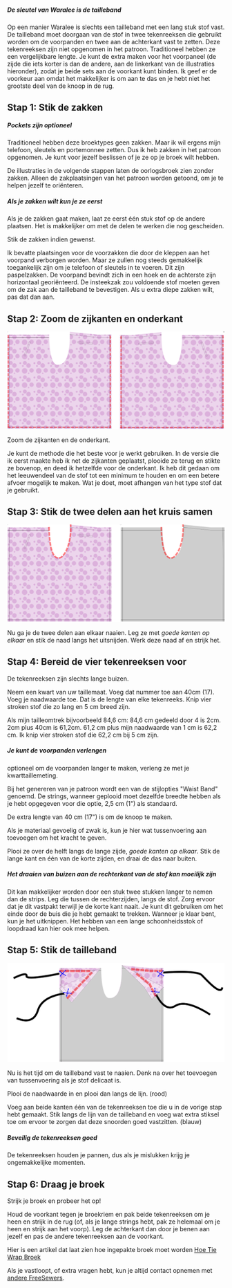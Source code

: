 <Tip>

##### De sleutel van Waralee is de tailleband

Op een manier Waralee is slechts een tailleband met een lang stuk stof vast. De tailleband moet doorgaan van de stof in twee tekenreeksen die gebruikt worden om de voorpanden en twee aan de achterkant vast te zetten. Deze tekenreeksen zijn niet opgenomen in het patroon. Traditioneel hebben ze een vergelijkbare lengte. Je kunt de extra maken voor het voorpaneel (de zijde die iets korter is dan de andere, aan de linkerkant van de illustraties hieronder), zodat je beide sets aan de voorkant kunt binden. Ik geef er de voorkeur aan omdat het makkelijker is om aan te das en je hebt niet het grootste deel van de knoop in de rug.

</Tip>

## Stap 1: Stik de zakken

<Note>

##### Pockets zijn optioneel

Traditioneel hebben deze broektypes geen zakken. Maar ik wil ergens mijn telefoon, sleutels en portemonnee zetten. Dus ik heb zakken in het patroon opgenomen. Je kunt voor jezelf beslissen of je ze op je broek wilt hebben.

De illustraties in de volgende stappen laten de oorlogsbroek zien zonder zakken. Alleen de zakplaatsingen van het patroon worden getoond, om je te helpen jezelf te oriënteren.

##### Als je zakken wilt kun je ze eerst

Als je de zakken gaat maken, laat ze eerst één stuk stof op de andere plaatsen. Het is makkelijker om met de delen te werken die nog gescheiden.

</Note>

Stik de zakken indien gewenst.

Ik bevatte plaatsingen voor de voorzakken die door de kleppen aan het voorpand verborgen worden. Maar ze zullen nog steeds gemakkelijk toegankelijk zijn om je telefoon of sleutels in te voeren. Dit zijn paspelzakken. De voorpand bevindt zich in een hoek en de achterste zijn horizontaal georiënteerd. De insteekzak zou voldoende stof moeten geven om de zak aan de tailleband te bevestigen. Als u extra diepe zakken wilt, pas dat dan aan.

## Stap 2: Zoom de zijkanten en onderkant

![Zoom de zijkanten en de onderkant](waralee-hem-sides-and-bottom.png)

Zoom de zijkanten en de onderkant.

Je kunt de methode die het beste voor je werkt gebruiken. In de versie die ik eerst maakte heb ik net de zijkanten geplaatst, plooide ze terug en stikte ze bovenop, en deed ik hetzelfde voor de onderkant. Ik heb dit gedaan om het leeuwendeel van de stof tot een minimum te houden en om een betere afvoer mogelijk te maken. Wat je doet, moet afhangen van het type stof dat je gebruikt.

## Stap 3: Stik de twee delen aan het kruis samen

![Leg de twee delen bovenop elkaar met de goede kanten op elkaar. Stik de kruisnaad](waralee-crotch-seam-no-pockets.png)

Nu ga je de twee delen aan elkaar naaien. Leg ze met *goede kanten op elkaar* en stik de naad langs het uitsnijden. Werk deze naad af en strijk het.

## Stap 4: Bereid de vier tekenreeksen voor

De tekenreeksen zijn slechts lange buizen.

Neem een kwart van uw taillemaat. Voeg dat nummer toe aan 40cm (17). Voeg je naadwaarde toe. Dat is de lengte van elke tekenreeks. Knip vier stroken stof die zo lang en 5 cm breed zijn.

Als mijn tailleomtrek bijvoorbeeld 84,6 cm: 84,6 cm gedeeld door 4 is 2cm. 2cm plus 40cm is 61,2cm. 61,2 cm plus mijn naadwaarde van 1 cm is 62,2 cm. Ik knip vier stroken stof die 62,2 cm bij 5 cm zijn.

<Note>

##### Je kunt de voorpanden verlengen

optioneel om de voorpanden langer te maken, verleng ze met je kwarttaillemeting.

Bij het genereren van je patroon wordt een van de stijlopties "Waist Band" genoemd. De strings, wanneer geplooid moet dezelfde breedte hebben als je hebt opgegeven voor die optie, 2,5 cm (1") als standaard.

De extra lengte van 40 cm (17") is om de knoop te maken.

Als je materiaal gevoelig of zwak is, kun je hier wat tussenvoering aan toevoegen om het kracht te geven.

</Note>

Plooi ze over de helft langs de lange zijde, *goede kanten op elkaar*. Stik de lange kant en één van de korte zijden, en draai de das naar buiten.

<Tip>

##### Het draaien van buizen aan de rechterkant van de stof kan moeilijk zijn

Dit kan makkelijker worden door een stuk twee stukken langer te nemen dan de strips. Leg die tussen de rechterzijden, langs de stof. Zorg ervoor dat je dit vastpakt terwijl je de korte kant naait. Je kunt dit gebruiken om het einde door de buis die je hebt gemaakt te trekken. Wanneer je klaar bent, kun je het uitknippen. Het hebben van een lange schoonheidsstok of loopdraad kan hier ook mee helpen.

</Tip>

## Stap 5: Stik de tailleband

![Leg de twee delen bovenop elkaar met de goede kanten op elkaar. Stik de kruisnaad](waralee-waist-band-no-pockets.png)

Nu is het tijd om de tailleband vast te naaien. Denk na over het toevoegen van tussenvoering als je stof delicaat is.

Plooi de naadwaarde in en plooi dan langs de lijn. (rood)

Voeg aan beide kanten één van de tekenreeksen toe die u in de vorige stap hebt gemaakt. Stik langs de lijn van de tailleband en voeg wat extra stiksel toe om ervoor te zorgen dat deze snoorden goed vastzitten. (blauw)

<Tip>

##### Beveilig de tekenreeksen goed

De tekenreeksen houden je pannen, dus als je mislukken krijg je ongemakkelijke momenten.

</Tip>

## Stap 6: Draag je broek

Strijk je broek en probeer het op!

Houd de voorkant tegen je broekriem en pak beide tekenreeksen om je heen en strijk in de rug (of, als je lange strings hebt, pak ze helemaal om je heen en strijk aan het voorp). Leg de achterkant dan door je benen aan jezelf en pas de andere tekenreeksen aan de voorkant.

Hier is een artikel dat laat zien hoe ingepakte broek moet worden [Hoe Tie Wrap Broek](https://www.wikihow.com/Tie-Wrap-Pants)

Als je vastloopt, of extra vragen hebt, kun je altijd contact opnemen met [andere FreeSewers](https://discord.freesewing.org/).
